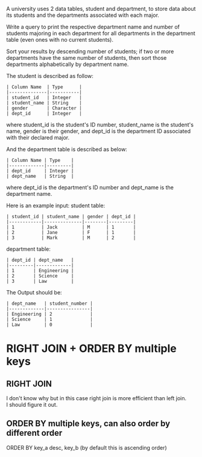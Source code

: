 A university uses 2 data tables, student and department, to store data about its students and the departments associated with each major.

Write a query to print the respective department name and number of students majoring in each department for all departments in the department table (even ones with no current students).

Sort your results by descending number of students; if two or more departments have the same number of students, then sort those departments alphabetically by department name.

The student is described as follow:

	| Column Name  | Type      |
	|--------------|-----------|
	| student_id   | Integer   |
	| student_name | String    |
	| gender       | Character |
	| dept_id      | Integer   |
where student_id is the student's ID number, student_name is the student's name, gender is their gender, and dept_id is the department ID associated with their declared major.

And the department table is described as below:

	| Column Name | Type    |
	|-------------|---------|
	| dept_id     | Integer |
	| dept_name   | String  |
where dept_id is the department's ID number and dept_name is the department name.

Here is an example input:
student table:

	| student_id | student_name | gender | dept_id |
	|------------|--------------|--------|---------|
	| 1          | Jack         | M      | 1       |
	| 2          | Jane         | F      | 1       |
	| 3          | Mark         | M      | 2       |
department table:

	| dept_id | dept_name   |
	|---------|-------------|
	| 1       | Engineering |
	| 2       | Science     |
	| 3       | Law         |
The Output should be:

	| dept_name   | student_number |
	|-------------|----------------|
	| Engineering | 2              |
	| Science     | 1              |
	| Law         | 0              |


# RIGHT JOIN + ORDER BY multiple keys

## RIGHT JOIN

I don't know why but in this case right join is more efficient than left join.  
I should figure it out.

## ORDER BY multiple keys, can also order by different order

ORDER BY key_a desc, key_b (by default this is ascending order)